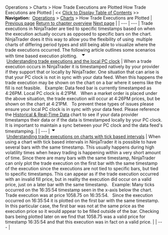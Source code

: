 ﻿
Operations \> Charts \> How Trade Executions are Plotted
How Trade Executions are Plotted
| \<\< [Click to Display Table of Contents](how_trade_executions_are_plott.md) \>\> **Navigation:**     [Operations](operations-1.md) \> [Charts](charts-1.md) \> How Trade Executions are Plotted | [Previous page](how_bars_are_built-1.md) [Return to chapter overview](charts-1.md) [Next page](break_at_eod-1.md) |
| --- | --- |
Trade executions in NinjaTrader are tied to specific timestamps based on when the execution actually occurs as opposed to specific bars on the chart. NinjaTrader does it this way to allow you the flexibility of using  multiple charts of differing period types and still being able to visualize where the trade executions occurred. The following article outlines some scenarios with time based execution plotting.
 
![tog_minus](tog_minus-1.gif)        [Understanding trade executions and the local PC clock](javascript:HMToggle('toggle','UnderstandingTradeExecutionsAndTheLocalPcClock','UnderstandingTradeExecutionsAndTheLocalPcClock_ICON'))
| When a trade execution occurs in NinjaTrader it is timestamped natively by your provider if they support that or locally by NinjaTrader. One situation that can arise is that your PC clock is not in sync with your data feed. When this happens the trade execution may be shown on the chart on a bar where it seems like the fill is not feasible.   Example: Data feed bar is currently timestamped as 4:26PM. Local PC clock is 4:21PM.   When a market order is placed under the above situation, the trade execution will occur at 4:26PM prices, but be shown on the chart at 4:21PM.   To prevent these types of issues please ensure your local PC clock is in sync with your data feed. Please reference the [Historical \& Real\-Time Data](data_by_provider-1.md) chart to see if your data provider timestamps their data or if the data is timestamped locally by your PC clock. It is important to maintain a sync between your PC clock and the data feed's timestamping. |
| --- |
![tog_minus](tog_minus-1.gif)        [Understanding trade executions on charts with tick based intervals](javascript:HMToggle('toggle','UnderstandingTradeExecutionsOnChartsWithTickBasedIntervals','UnderstandingTradeExecutionsOnChartsWithTickBasedIntervals_ICON'))
| When using a chart with tick based intervals in NinjaTrader it is possible to have several bars with the same timestamp. This usually happens during high volatility times when heavy trading is happening within a very short amount of time. Since there are many bars with the same timestamp, NinjaTrader can only plot the trade execution on the first bar with the same timestamp of the execution since the executions are not tied to specific bars, but tied to specific timestamps. This can appear as if the trade execution occurred with an invalid fill price, but in reality the execution did occur on a valid price, just on a later bar with the same timestamp.   Example: Many ticks occurred on the 16:35:54 timestamp seen in the x\-axis below the chart. Trade execution was at price 1058\.75 on 16:35:54\.   Since the execution occurred on 16:35:54 it is plotted on the first bar with the same timestamp. In this particular case, the first bar was not at the same price as the execution price so it would appear to be filled outside of the bar. Checking bars being plotted later on we find that 1058\.75 was a valid price for timestamp 16:35:54 and that this execution was in fact on a valid price. |
| --- |
